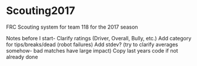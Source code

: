 # Scouting2017
FRC Scouting system for team 118 for the 2017 season

Notes before I start-
Clarify ratings (Driver, Overall, Bully, etc.)
Add category for tips/breaks/dead (robot failures)
Add stdev? (try to clarify averages somehow- bad matches have large impact)
Copy last years code if not already done

